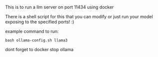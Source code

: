 This is to run a llm server on port 11434 using docker

There is a shell script for this that you can modify or just run your model exposing to the specified ports! :)

example command to run: 

    bash ollama-config.sh llama3

dont forget to 
    docker stop ollama

